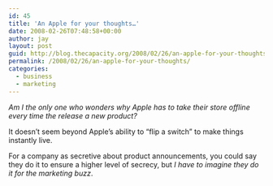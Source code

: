 ```yaml
---
id: 45
title: 'An Apple for your thoughts…'
date: 2008-02-26T07:48:58+00:00
author: jay
layout: post
guid: http://blog.thecapacity.org/2008/02/26/an-apple-for-your-thoughts/
permalink: /2008/02/26/an-apple-for-your-thoughts/
categories:
  - business
  - marketing
---
```

_Am I the only one who wonders why Apple has to take their store offline every time the release a new product?_

It doesn’t seem beyond Apple’s ability to “flip a switch” to make things instantly live.

For a company as secretive about product announcements, you could say they do it to ensure a higher level of secrecy, but _I have to imagine they do it for the marketing buzz_.
